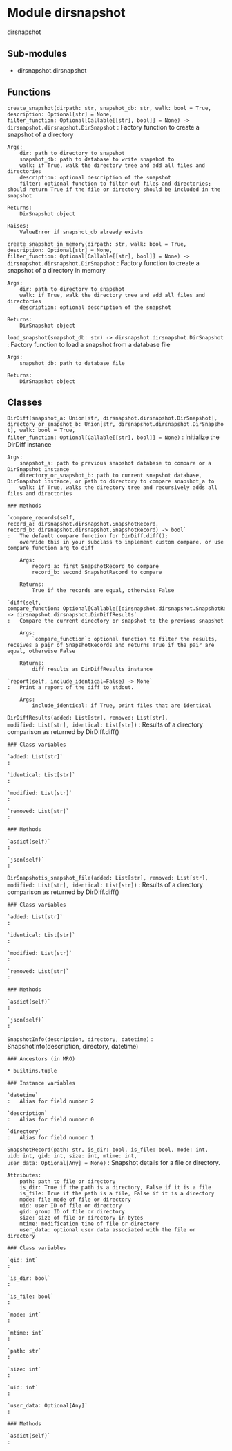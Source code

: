 Module dirsnapshot
==================
dirsnapshot

Sub-modules
-----------
* dirsnapshot.dirsnapshot

Functions
---------

    
`create_snapshot(dirpath: str, snapshot_db: str, walk: bool = True, description: Optional[str] = None, filter_function: Optional[Callable[[str], bool]] = None) ‑> dirsnapshot.dirsnapshot.DirSnapshot`
:   Factory function to create a snapshot of a directory
    
    Args:
        dir: path to directory to snapshot
        snapshot_db: path to database to write snapshot to
        walk: if True, walk the directory tree and add all files and directories
        description: optional description of the snapshot
        filter: optional function to filter out files and directories; should return True if the file or directory should be included in the snapshot
    
    Returns:
        DirSnapshot object
    
    Raises:
        ValueError if snapshot_db already exists

    
`create_snapshot_in_memory(dirpath: str, walk: bool = True, description: Optional[str] = None, filter_function: Optional[Callable[[str], bool]] = None) ‑> dirsnapshot.dirsnapshot.DirSnapshot`
:   Factory function to create a snapshot of a directory in memory
    
    Args:
        dir: path to directory to snapshot
        walk: if True, walk the directory tree and add all files and directories
        description: optional description of the snapshot
    
    Returns:
        DirSnapshot object

    
`load_snapshot(snapshot_db: str) ‑> dirsnapshot.dirsnapshot.DirSnapshot`
:   Factory function to load a snapshot from a database file
    
    Args:
        snapshot_db: path to database file
    
    Returns:
        DirSnapshot object

Classes
-------

`DirDiff(snapshot_a: Union[str, dirsnapshot.dirsnapshot.DirSnapshot], directory_or_snapshot_b: Union[str, dirsnapshot.dirsnapshot.DirSnapshot], walk: bool = True, filter_function: Optional[Callable[[str], bool]] = None)`
:   Initialize the DirDiff instance
    
    Args:
        snapshot_a: path to previous snapshot database to compare or a DirSnapshot instance
        directory_or_snapshot_b: path to current snapshot database, DirSnapshot instance, or path to directory to compare snapshot_a to
        walk: if True, walks the directory tree and recursively adds all files and directories

    ### Methods

    `compare_records(self, record_a: dirsnapshot.dirsnapshot.SnapshotRecord, record_b: dirsnapshot.dirsnapshot.SnapshotRecord) ‑> bool`
    :   The default compare function for DirDiff.diff();
        override this in your subclass to implement custom compare, or use compare_function arg to diff
        
        Args:
            record_a: first SnapshotRecord to compare
            record_b: second SnapshotRecord to compare
        
        Returns:
            True if the records are equal, otherwise False

    `diff(self, compare_function: Optional[Callable[[dirsnapshot.dirsnapshot.SnapshotRecord, dirsnapshot.dirsnapshot.SnapshotRecord], bool]] = None) ‑> dirsnapshot.dirsnapshot.DirDiffResults`
    :   Compare the current directory or snapshot to the previous snapshot
        
        Args:
            `compare_function`: optional function to filter the results, receives a pair of SnapshotRecords and returns True if the pair are equal, otherwise False
        
        Returns:
            diff results as DirDiffResults instance

    `report(self, include_identical=False) ‑> None`
    :   Print a report of the diff to stdout.
        
        Args:
            include_identical: if True, print files that are identical

`DirDiffResults(added: List[str], removed: List[str], modified: List[str], identical: List[str])`
:   Results of a directory comparison as returned by DirDiff.diff()

    ### Class variables

    `added: List[str]`
    :

    `identical: List[str]`
    :

    `modified: List[str]`
    :

    `removed: List[str]`
    :

    ### Methods

    `asdict(self)`
    :

    `json(self)`
    :

`DirSnapshotis_snapshot_file(added: List[str], removed: List[str], modified: List[str], identical: List[str])`
:   Results of a directory comparison as returned by DirDiff.diff()

    ### Class variables

    `added: List[str]`
    :

    `identical: List[str]`
    :

    `modified: List[str]`
    :

    `removed: List[str]`
    :

    ### Methods

    `asdict(self)`
    :

    `json(self)`
    :

`SnapshotInfo(description, directory, datetime)`
:   SnapshotInfo(description, directory, datetime)

    ### Ancestors (in MRO)

    * builtins.tuple

    ### Instance variables

    `datetime`
    :   Alias for field number 2

    `description`
    :   Alias for field number 0

    `directory`
    :   Alias for field number 1

`SnapshotRecord(path: str, is_dir: bool, is_file: bool, mode: int, uid: int, gid: int, size: int, mtime: int, user_data: Optional[Any] = None)`
:   Snapshot details for a file or directory.
    
    Attributes:
        path: path to file or directory
        is_dir: True if the path is a directory, False if it is a file
        is_file: True if the path is a file, False if it is a directory
        mode: file mode of file or directory
        uid: user ID of file or directory
        gid: group ID of file or directory
        size: size of file or directory in bytes
        mtime: modification time of file or directory
        user_data: optional user data associated with the file or directory

    ### Class variables

    `gid: int`
    :

    `is_dir: bool`
    :

    `is_file: bool`
    :

    `mode: int`
    :

    `mtime: int`
    :

    `path: str`
    :

    `size: int`
    :

    `uid: int`
    :

    `user_data: Optional[Any]`
    :

    ### Methods

    `asdict(self)`
    :